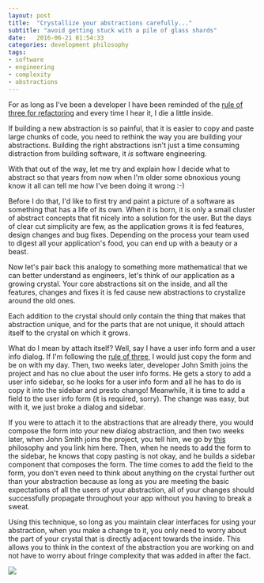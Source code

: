 ```yaml
---
layout: post
title:  "Crystallize your abstractions carefully..."
subtitle: "avoid getting stuck with a pile of glass shards"
date:   2016-06-21 01:54:33
categories: development philosophy
tags:
- software
- engineering
- complexity
- abstractions
---
```

For as long as I've been a developer I have been reminded of the [rule of three
for refactoring][rule-of-three] and every time I hear it, I die a little inside.

If building a new abstraction is so painful, that it is easier to copy and paste
large chunks of code, you need to rethink the way you are building your
abstractions. Building the right abstractions isn't just a time consuming
distraction from building software, it *is* software engineering.

With that out of the way, let me try and explain how I decide what to abstract
so that years from now when I'm older some obnoxious young know it all can tell
me how I've been doing it wrong :-)

Before I do that, I'd like to first try and paint a picture of a software
as something that has a life of its own. When it is born, it is only a small
cluster of abstract concepts that fit nicely into a solution for the user. But
the days of clear cut simplicity are few, as the application grows it is fed
features, design changes and bug fixes. Depending on the process your team used
to digest all your application's food, you can end up with a beauty or a beast.

Now let's pair back this analogy to something more mathematical that we can
better understand as engineers, let's think of our application as a growing
crystal. Your core abstractions sit on the inside, and all the features, changes
and fixes it is fed cause new abstractions to crystalize around the old ones.

Each addition to the crystal should only contain the thing that makes that
abstraction unique, and for the parts that are not unique, it should attach
itself to the crystal on which it grows.

What do I mean by attach itself? Well, say I have a user info form and a user
info dialog. If I'm following the [rule of three][rule-of-three], I would just
copy the form and be on with my day. Then, two weeks later, developer John Smith
joins the project and has no clue about the user info forms. He gets a story to
add a user info sidebar, so he looks for a user info form and all he has to do
is copy it into the sidebar and presto chango! Meanwhile, it is time to add a
field to the user info form (it is required, sorry). The change was easy, but
with it, we just broke a dialog and sidebar.

If you were to attach it to the abstractions that are already there, you would
compose the form into your new dialog abstraction, and then two weeks later,
when John Smith joins the project, you tell him, we go by [this](#) philosophy
and you link him here. Then, when he needs to add the form to the sidebar, he
knows that copy pasting is not okay, and he builds a sidebar component that
composes the form. The time comes to add the field to the form, you don't even
need to think about anything on the crystal further out than your abstraction
because as long as you are meeting the basic expectations of all the users of
your abstraction, all of your changes should successfully propagate throughout
your app without you having to break a sweat.

Using this technique, so long as you maintain clear interfaces for using your
abstraction, when you make a change to it, you only need to worry about the part
of your crystal that is directly adjacent towards the inside. This allows you to
think in the context of the abstraction you are working on and not have to worry
about fringe complexity that was added in after the fact.

![](https://images4.alphacoders.com/105/105864.jpg)

[rule-of-three]:https://en.wikipedia.org/wiki/Rule_of_three_(computer_programming)